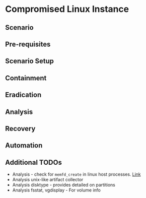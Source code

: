 # Compromised Linux Instance

## Scenario

## Pre-requisites

## Scenario Setup

## Containment

## Eradication

## Analysis

## Recovery

## Automation

## Additional TODOs

- Analysis - check for `memfd_create` in linux host processes. [Link](https://x.com/CraigHRowland/status/1629780744305295360?s=20)
- Analysis unix-like artifact collector
- Analysis disktype - provides detailed on partitions
- Analysis fsstat, vgdisplay - For volume info